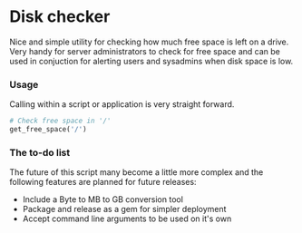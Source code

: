 # Disk checker

Nice and simple utility for checking how much free space is left on a drive.
Very handy for server administrators to check for free space and can be used in
conjuction for alerting users and sysadmins when disk space is low.

### Usage
Calling within a script or application is very straight forward.
```Ruby
# Check free space in '/'
get_free_space('/')
```

### The to-do list
The future of this script many become a little more complex and the following
features are planned for future releases:

* Include a Byte to MB to GB conversion tool
* Package and release as a gem for simpler deployment
* Accept command line arguments to be used on it's own
